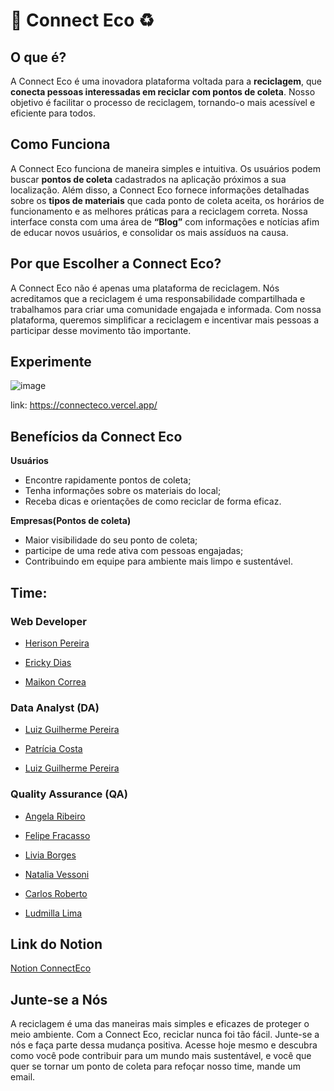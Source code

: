 # 🌳 Connect Eco ♻️

## O que é?
A Connect Eco é uma inovadora plataforma voltada para a **reciclagem**, que **conecta pessoas interessadas em reciclar com pontos de coleta**. Nosso objetivo é facilitar o processo de reciclagem, tornando-o mais acessível e eficiente para todos.

## Como Funciona
A Connect Eco funciona de maneira simples e intuitiva. Os usuários podem buscar **pontos de coleta** cadastrados na aplicação próximos a sua localização. Além disso, a Connect Eco fornece informações detalhadas sobre os **tipos de materiais** que cada ponto de coleta aceita, os horários de funcionamento e as melhores práticas para a reciclagem correta. Nossa interface consta com uma área de **“Blog”** com informações e notícias afim de educar novos usuários, e consolidar os mais assíduos na causa.

## Por que Escolher a Connect Eco?
A Connect Eco não é apenas uma plataforma de reciclagem. Nós acreditamos que a reciclagem é uma responsabilidade compartilhada e trabalhamos para criar uma comunidade engajada e informada. Com nossa plataforma, queremos simplificar a reciclagem e incentivar mais pessoas a participar desse movimento tão importante.

## Experimente
![image](https://github.com/Connect-Eco/.github/assets/79286388/daff86ff-b7f3-49c5-88cf-17f45a573229)

link: https://connecteco.vercel.app/
## Benefícios da Connect Eco

**Usuários**
- Encontre rapidamente pontos de coleta;
- Tenha informações sobre os materiais do local;
- Receba dicas e orientações de como reciclar de forma eficaz.

**Empresas(Pontos de coleta)** 
- Maior visibilidade do seu ponto de coleta;
- participe de uma rede ativa com pessoas engajadas;
- Contribuindo em equipe para ambiente mais limpo e sustentável.

## Time:

### Web Developer
- [Herison Pereira](https://www.linkedin.com/in/herison/) 

- [Ericky Dias](https://www.linkedin.com/in/erickydias/)

- [Maikon Correa](https://www.linkedin.com/in/maikon-correa-9a5407264/) 

### Data Analyst (DA)
- [Luiz Guilherme Pereira](https://www.linkedin.com/in/luiz-g-pereira)

- [Patrícia Costa](https://www.linkedin.com/in/patriciamgc/)
  
- [Luiz Guilherme Pereira](https://www.linkedin.com/in/gabrielamoroso/)

### Quality Assurance (QA)
- [Angela Ribeiro](https://www.linkedin.com/in/angelaribeiro84) 

- [Felipe Fracasso](https://www.linkedin.com/in/felipefracasso/)
  
- [Livia Borges](https://www.linkedin.com/in/liviaborgespessanha)
  
- [Natalia Vessoni](https://www.linkedin.com/in/natalia-vessoni/)
  
- [Carlos Roberto](https://www.linkedin.com/in/carlos-roberto-320a13127/)

- [Ludmilla Lima](https://www.linkedin.com/in/ludmilla-lima-3b21b312a)

## Link do Notion
[Notion ConnectEco](https://www.notion.so/9fd6a3f81c31401d8fd76bac57741286)

## Junte-se a Nós
A reciclagem é uma das maneiras mais simples e eficazes de proteger o meio ambiente. Com a Connect Eco, reciclar nunca foi tão fácil. Junte-se a nós e faça parte dessa mudança positiva. Acesse hoje mesmo e descubra como você pode contribuir para um mundo mais sustentável, e você que quer se tornar um ponto de coleta para refoçar nosso time, mande um email.

